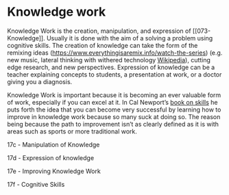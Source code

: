 # Knowledge work

Knowledge Work is the creation, manipulation, and expression of [[073- Knowledge]]. Usually it is done with the aim of a solving a problem using cognitive skills. The creation of knowledge can take the form of the remixing ideas (<https://www.everythingisaremix.info/watch-the-series>) (e.g. new music, lateral thinking with withered technology [Wikipedia](068-%20Knowledge%20work.md)), cutting edge research, and new perspectives. Expression of knowledge can be a teacher explaining concepts to students, a presentation at work, or a doctor giving you a diagnosis.

Knowledge Work is important because it is becoming an ever valuable form of work, especially if you can excel at it. In Cal Newport’s [book on skills](https://www.goodreads.com/book/show/13525945-so-good-they-can-t-ignore-you) he puts forth the idea that you can become very successful by learning how to improve in knowledge work because so many suck at doing so. The reason being because the path to improvement isn’t as clearly defined as it is with areas such as sports or more traditional work.

17c - Manipulation of Knowledge

17d - Expression of knowledge

17e - Improving Knowledge Work

17f - Cognitive Skills